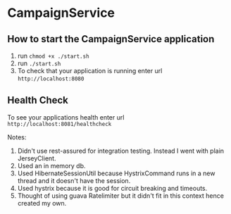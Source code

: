 # CampaignService

How to start the CampaignService application
---
1. run `chmod +x ./start.sh`
2. run `./start.sh`
3. To check that your application is running enter url `http://localhost:8080`

Health Check
---

To see your applications health enter url `http://localhost:8081/healthcheck`

Notes:
1. Didn't use rest-assured for integration testing. Instead I went with plain JerseyClient.
2. Used an in memory db.
3. Used HibernateSessionUtil because HystrixCommand runs in a new thread and it doesn't have the session.
4. Used hystrix because it is good for circuit breaking and timeouts.
5. Thought of using guava Ratelimiter but it didn't fit in this context hence created my own.
